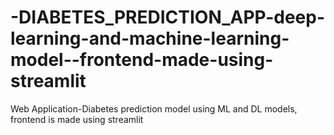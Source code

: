 # -DIABETES_PREDICTION_APP-deep-learning-and-machine-learning-model--frontend-made-using-streamlit
Web Application-Diabetes prediction model using ML and DL models, frontend is made using streamlit

